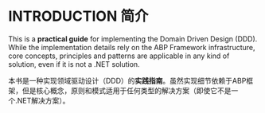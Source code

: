 # INTRODUCTION 简介

This is a **practical guide** for implementing the Domain Driven Design (DDD). While the implementation details rely on the ABP Framework infrastructure, core concepts, principles and patterns are applicable in any kind of solution, even if it is not a .NET solution.

本书是一种实现领域驱动设计（DDD）的**实践指南**。虽然实现细节依赖于ABP框架，但是核心概念，原则和模式适用于任何类型的解决方案（即使它不是一个.NET解决方案）。
